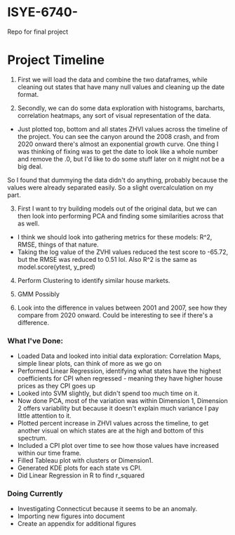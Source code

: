 # ISYE-6740-
Repo for final project


# Project Timeline

1) First we will load the data and combine the two dataframes, while cleaning out states that have many null values and cleaning up the date format. 

2) Secondly, we can do some data exploration with histograms, barcharts, correlation heatmaps, any sort of visual representation of the data. 
- Just plotted top, bottom and all states ZHVI values across the timeline of the project. You can see the canyon around the 2008 crash, and from 2020 onward there's almost an exponential growth curve. One thing I was thinking of fixing was to get the date to look like a whole number and remove the .0, but I'd like to do some stuff later on it might not be a big deal.

So I found that dummying the data didn't do anything, probably because the values were already separated easily. So a slight overcalculation on my part. 

3) First I want to try building models out of the original data, but we can then look into performing PCA and finding some similarities across that as well. 
- I think we should look into gathering metrics for these models: R^2, RMSE, things of that nature. 
- Taking the log value of the ZVHI values reduced the test score to -65.72, but the RMSE was reduced to 0.51 lol. Also R^2 is the same as model.score(ytest, y_pred)

4) Perform Clustering to identify similar house markets. 

5) GMM Possibly

6) Look into the difference in values between 2001 and 2007, see how they compare from 2020 onward. Could be interesting to see if there's a difference. 

### What I've Done:
- Loaded Data and looked into initial data exploration: Correlation Maps, simple linear plots, can think of more as we go on
- Performed Linear Regression, identifying what states have the highest coefficients for CPI when regressed - meaning they have higher house prices as they CPI goes up
- Looked into SVM slightly, but didn't spend too much time on it. 
- Now done PCA, most of the variation was within Dimension 1, Dimension 2 offers variability but because it doesn't explain much variance I pay little attention to it. 
- Plotted percent increase in ZHVI values across the timeline, to get another visual on which states are at the high and bottom of this spectrum. 
- Included a CPI plot over time to see how those values have increased within our time frame.
- Filled Tableau plot with clusters or Dimension1.
- Generated KDE plots for each state vs CPI.
- Did Linear Regression in R to find r_squared

### Doing Currently
- Investigating Connecticut because it seems to be an anomaly.
- Importing new figures into document
- Create an appendix for additional figures
